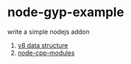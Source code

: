 node-gyp-example
================

write a simple nodejs addon 
1. [v8 data structure]
2. [node-cpp-modules]



[v8 data structure]: http://izs.me/v8-docs/annotated.html
[node-cpp-modules]: https://github.com/kkaefer/node-cpp-modules
